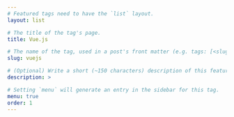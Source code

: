 ```yaml
---
# Featured tags need to have the `list` layout.
layout: list

# The title of the tag's page.
title: Vue.js

# The name of the tag, used in a post's front matter (e.g. tags: [<slug>]).
slug: vuejs

# (Optional) Write a short (~150 characters) description of this featured tag.
description: >

# Setting `menu` will generate an entry in the sidebar for this tag.
menu: true
order: 1
---
```

